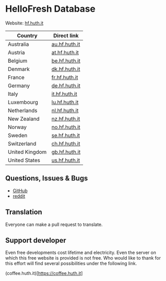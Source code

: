 # HelloFresh Database

Website: [hf.huth.it](https://hf.huth.it)

| Country        | Direct link                            |
|----------------|----------------------------------------|
| Australia      | [au.hf.huth.it](https://au.hf.huth.it) |
| Austria        | [at.hf.huth.it](https://at.hf.huth.it) |
| Belgium        | [be.hf.huth.it](https://be.hf.huth.it) |
| Denmark        | [dk.hf.huth.it](https://dk.hf.huth.it) |
| France         | [fr.hf.huth.it](https://fr.hf.huth.it) |
| Germany        | [de.hf.huth.it](https://de.hf.huth.it) |
| Italy          | [it.hf.huth.it](https://it.hf.huth.it) |
| Luxembourg     | [lu.hf.huth.it](https://lu.hf.huth.it) |
| Netherlands    | [nl.hf.huth.it](https://nl.hf.huth.it) |
| New Zealand    | [nz.hf.huth.it](https://nz.hf.huth.it) |
| Norway         | [no.hf.huth.it](https://no.hf.huth.it) |
| Sweden         | [se.hf.huth.it](https://se.hf.huth.it) |
| Switzerland    | [ch.hf.huth.it](https://ch.hf.huth.it) |
| United Kingdom | [gb.hf.huth.it](https://gb.hf.huth.it) |
| United States  | [us.hf.huth.it](https://us.hf.huth.it) |

## Questions, Issues & Bugs

* [GitHub](https://github.com/Muetze42/hellofresh-database/issues)
* [reddit](https://www.reddit.com/r/hellofresh/comments/xf27dw/hellofresh_recipes_database_for_each_country/)

## Translation

Everyone can make a pull request to translate.

## Support developer 

Even free developments cost lifetime and electricity. Even the server on which this free website is provided is not free. Who would like to thank for this effort will find several possibilities under the following link.

(coffee.huth.it)[https://coffee.huth.it]

